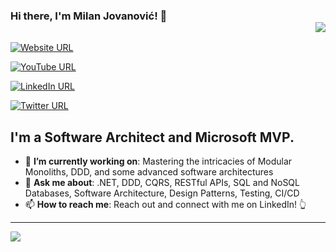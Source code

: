 ### Hi there, I'm Milan Jovanović! 👋 <div align = 'right'>![](https://komarev.com/ghpvc/?username=m-jovanovic&color=blue)</div>

[![Website URL](https://img.shields.io/badge/website-Check_it_out-yellow?logo=.net&style=for-the-badge)](https://www.milanjovanovic.tech/)

[![YouTube URL](https://img.shields.io/badge/YouTube-Subscribe-red?logo=youtube&style=for-the-badge)](https://www.youtube.com/c/MilanJovanovicTech)

[![LinkedIn URL](https://img.shields.io/badge/LinkedIn-Connect-blue?logo=linkedin&style=for-the-badge)](https://www.linkedin.com/in/milan-jovanovic)

[![Twitter URL](https://img.shields.io/badge/Twitter-Follow-blue?logo=twitter&style=for-the-badge)](https://twitter.com/mjovanovictech)

## **I'm a Software Architect and Microsoft MVP.**

- 🎯 **I’m currently working on**: Mastering the intricacies of Modular Monoliths, DDD, and some advanced software architectures
- 💬 **Ask me about**: .NET, DDD, CQRS, RESTful APIs, SQL and NoSQL Databases, Software Architecture, Design Patterns, Testing, CI/CD
- 📫 **How to reach me**: Reach out and connect with me on LinkedIn! 👆

<hr/>

<a href="https://github.com/m-jovanovic">
  <img src="https://github-readme-stats.vercel.app/api?username=m-jovanovic&count_private=true&show_icons=true&hide=stars" />
</a>
